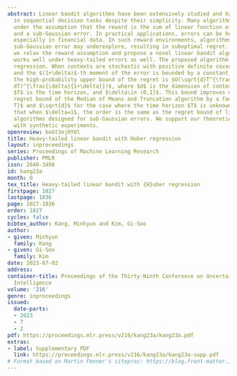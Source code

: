 ```yaml
---
abstract: Linear bandit algorithms have been extensively studied and have shown successful
  in sequential decision tasks despite their simplicity. Many algorithms however work
  under the assumption that the reward is the sum of linear function of observed contexts
  and a sub-Gaussian error. In practical applications, errors can be heavy-tailed,
  especially in financial data. In such reward environments, algorithms designed for
  sub-Gaussian error may underexplore, resulting in suboptimal regret. In this paper,
  we relax the reward assumption and propose a novel linear bandit algorithm which
  works well under heavy-tailed errors as well. The proposed algorithm utilizes Huber
  regression. When contexts are stochastic with positive definite covariance matrix
  and the $(1+\delta)$-th moment of the error is bounded by a constant, we show that
  the high-probability upper bound of the regret is $O(\sqrt{d}T^{\frac{1}{1+\delta}}(\log
  dT)^{\frac{\delta}{1+\delta}})$, where $d$ is the dimension of context variables,
  $T$ is the time horizon, and $\delta\in (0,1]$. This bound improves on the state-of-the-art
  regret bound of the Median of Means and Truncation algorithm by a factor of $\sqrt{\log
  T}$ and $\sqrt{d}$ for the case where the time horizon $T$ is unknown. We also remark
  that when $\delta=1$, the order is the same as the regret bound of linear bandit
  algorithms designed for sub-Gaussian errors. We support our theoretical findings
  with synthetic experiments.
openreview: heGt3ejHYOl
title: Heavy-tailed linear bandit with Huber regression
layout: inproceedings
series: Proceedings of Machine Learning Research
publisher: PMLR
issn: 2640-3498
id: kang23a
month: 0
tex_title: Heavy-tailed linear bandit with {H}uber regression
firstpage: 1027
lastpage: 1036
page: 1027-1036
order: 1027
cycles: false
bibtex_author: Kang, Minhyun and Kim, Gi-Soo
author:
- given: Minhyun
  family: Kang
- given: Gi-Soo
  family: Kim
date: 2023-07-02
address:
container-title: Proceedings of the Thirty-Ninth Conference on Uncertainty in Artificial
  Intelligence
volume: '216'
genre: inproceedings
issued:
  date-parts:
  - 2023
  - 7
  - 2
pdf: https://proceedings.mlr.press/v216/kang23a/kang23a.pdf
extras:
- label: Supplementary PDF
  link: https://proceedings.mlr.press/v216/kang23a/kang23a-supp.pdf
# Format based on Martin Fenner's citeproc: https://blog.front-matter.io/posts/citeproc-yaml-for-bibliographies/
---
```

